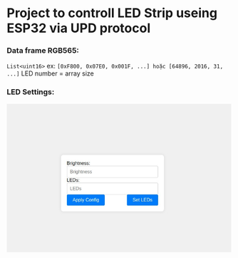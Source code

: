 # Project to controll LED Strip useing ESP32 via UPD protocol
### Data frame RGB565:
`List<uint16>` ex: `[0xF800, 0x07E0, 0x001F, ...] hoặc [64896, 2016, 31, ...]`
LED number = array size

### LED Settings:
![](/img/led1.jpg)